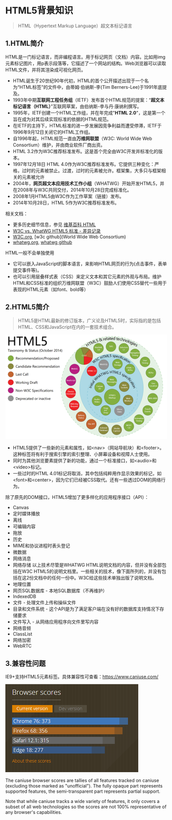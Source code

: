 # HTML5背景知识
> HTML（Hypertext Markup Language）超文本标记语言

## 1.HTML简介
HTML是一门标记语言，而非编程语言。用于标记网页（文档）内容。比如用img元素标记图片，用p表示段落等，它描述了一个网站的结构。Web浏览器可以读取HTML文件，并将其渲染成可视化网页。

- HTML诞生于20世纪90年代初，HTML的首个公开描述出现于一个名为“HTML标签”的文件中，由蒂姆·伯纳斯-李(Tim Berners-Lee)于1991年底提及。
- 1993年中期**互联网工程任务组**（IETF）发布首个HTML规范的提案：“**超文本标记语言（HTML）**”互联网草案，由伯纳斯-李与丹·康纳利撰写。
- 1995年，IETF创建一个HTML工作组，并在年完成"**HTML 2.0**"，这是第一个旨在成为对其后续实现标准的依据的HTML规范。
- 在IETF的主持下，HTML标准的进一步发展因竞争利益而遭受停滞，IETF于1996年9月12日关闭它的HTML工作组。
- 自1996年起，HTML规范一直由**万维网联盟**（W3C: World Wide Web Consortium）维护，并由商业软件厂商出资。
- HTML 3.2作为W3C推荐标准发布。这是首个完全由W3C开发并标准化的版本。
- 1997年12月18日 HTML 4.0作为W3C推荐标准发布。它提供三种变化：严格，过时的元素被禁止。过渡，过时的元素被允许。框架集，大多只与框架相关的元素被允许
- 2004年，**网页超文本应用技术工作小组**（WHATWG）开始开发HTML5，并在2008年与W3C共同交付，2014年10月28日完成标准化。
- 2008年1月HTML5由W3C作为工作草案（链接）发布。
- 2014年10月28日，HTML 5作为W3C推荐标准发布。

相关文档：
- 更多历史细节信息，参见 [维基百科 HTML](https://zh.wikipedia.org/wiki/HTML)
- [W3C vs. WhatWG HTML5 标准 - 差异记录](https://segmentfault.com/a/1190000007107946)
- [W3C.org](https://www.w3.org/), [w3c github](World Wide Web Consortium)
- [whatwg.org](https://whatwg.org/), [whatwg github](https://github.com/whatwg)


HTML一般不会单独使用
- 它可以嵌入JavaScript的脚本语言，来影响HTML网页的行为(点击事件，表单提交事件等)。
- 也可以引用层叠样式表（CSS）来定义文本和其它元素的外观与布局。维护HTML和CSS标准的组织万维网联盟（W3C）鼓励人们使用CSS替代一些用于表现的HTML元素（如font、bold等）

## 2.HTML5简介
> HTML5是HTML最新的修订版本，广义论及HTML5时，实际指的是包括HTML、CSS和JavaScript在内的一套技术组合。

![HTML5.png](images/HTML5.png)

- HTML5提供了一些新的元素和属性，如\<nav\>（网站导航块）和\<footer\>。这种标签将有利于搜索引擎的索引整理、小屏幕设备和视障人士使用。
- 同时为其他浏览要素提供了新的功能，通过一个标准接口，如\<audio\>和\<video\>标记。
- 一些过时的HTML 4.01标记将取消，其中包括纯粹用作显示效果的标记，如\<font\>和\<center\>，因为它们已经被CSS取代。还有一些透过DOM的网络行为。

除了原先的DOM接口，HTML5增加了更多样化的应用程序接口（API）：
- Canvas
- 定时媒体播放
- 离线
- 可编辑内容
- 拖放
- 历史
- MIME和协议进程时表头登记
- 微数据
- 网络消息
- 网络存储
以上技术尽管是WHATWG HTML说明文档的内容，但并没有全部包括在W3C HTML5的说明文档里。一些相关的技术，像下面所列的，并没有包括在这2份文档中的任何一份中。W3C给这些技术单独出版了说明文档。
- 地理位置
- 网页SQL数据库 - 本地SQL数据库（不再维护）
- IndexedDB
- 文件 - 处理文件上传和操纵文件
- 目录和文件系统 - 这个API是为了满足客户端在没有好的数据库支持情况下存储要求
- 文件写入 - 从网络应用程序向文件里写内容
- 网络音频
- ClassList
- 网络加密
- WebRTC

## 3.兼容性问题
IE9+支持HTML5元素标签。具体兼容性可查看：https://www.caniuse.com/

![浏览器兼容性评分.png](images/浏览器兼容性评分.png)

The caniuse browser scores are tallies of all features tracked on caniuse (excluding those marked as "unofficial"). The fully opaque part represents supported features, the semi-transparent part represents partial support.

Note that while caniuse tracks a wide variety of features, it only covers a subset of all web technologies so the scores are not 100% representative of any browser's capabilities.
